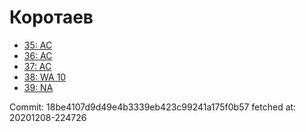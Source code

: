 # Коротаев
- [35: AC](35.md)
- [36: AC](36.md)
- [37: AC](37.md)
- [38: WA 10](38.md)
- [39: NA](39.md)

Commit: 18be4107d9d49e4b3339eb423c99241a175f0b57
 fetched at: 20201208-224726
